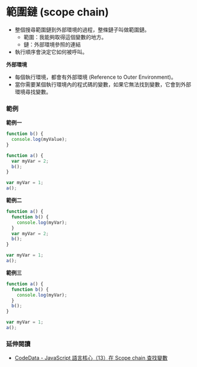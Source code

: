 # 範圍鏈 (scope chain)

* 整個搜尋範圍鏈到外部環境的過程，整條鏈子叫做範圍鏈。
  * 範圍：我能夠取得這個變數的地方。
  * 鏈：外部環境參照的連結
* 執行順序會決定它如何被呼叫。

**外部環境**

* 每個執行環境，都會有外部環境 (Reference to Outer Environment)。
* 當你需要某個執行環境內的程式碼的變數，如果它無法找到變數，它會到外部環境尋找變數。

### 範例

**範例一**

```js
function b() {
  console.log(myValue);
}

function a() {
  var myVar = 2;
  b();
}

var myVar = 1;
a();
```
<!-- 1 -->

**範例二**

```js
function a() {
  function b() {
    console.log(myVar);
  }
  var myVar = 2;
  b();
}

var myVar = 1;
a(); 
```
<!-- 2 -->
<!-- 當 a 還沒被執行時，不可能執行 b，所以 a 是 b 的外部參照。 -->

**範例三**

```js
function a() {
  function b() {
    console.log(myVar);
  }
  b();
}

var myVar = 1;
a();
```
<!-- 1 -->

### 延伸閱讀

* [CodeData - JavaScript 語言核心（13）在 Scope chain 查找變數](http://www.codedata.com.tw/javascript/essential-javascript-13-scope-chain/)